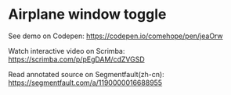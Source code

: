 # Airplane window toggle

See demo on Codepen: https://codepen.io/comehope/pen/jeaOrw

Watch interactive video on Scrimba: https://scrimba.com/p/pEgDAM/cdZVGSD

Read annotated source on Segmentfault(zh-cn): https://segmentfault.com/a/1190000016688955